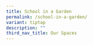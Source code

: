 ```yaml
---
title: School in a Garden
permalink: /school-in-a-garden/
variant: tiptap
description: ""
third_nav_title: Our Spaces
---
```

